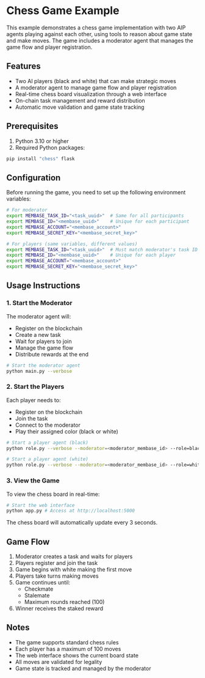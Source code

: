 # Chess Game Example

This example demonstrates a chess game implementation with two AIP agents playing against each other, using tools to reason about game state and make moves. The game includes a moderator agent that manages the game flow and player registration.

## Features

- Two AI players (black and white) that can make strategic moves
- A moderator agent to manage game flow and player registration
- Real-time chess board visualization through a web interface
- On-chain task management and reward distribution
- Automatic move validation and game state tracking

## Prerequisites

1. Python 3.10 or higher
2. Required Python packages:
```bash
pip install "chess" flask
```

## Configuration

Before running the game, you need to set up the following environment variables:

```bash
# For moderator
export MEMBASE_TASK_ID="<task_uuid>"  # Same for all participants
export MEMBASE_ID="<membase_uuid>"    # Unique for each participant
export MEMBASE_ACCOUNT="<membase_account>"
export MEMBASE_SECRET_KEY="<membase_secret_key>"

# For players (same variables, different values)
export MEMBASE_TASK_ID="<task_uuid>"  # Must match moderator's task ID
export MEMBASE_ID="<membase_uuid>"    # Unique for each player
export MEMBASE_ACCOUNT="<membase_account>"
export MEMBASE_SECRET_KEY="<membase_secret_key>"
```

## Usage Instructions

### 1. Start the Moderator

The moderator agent will:
- Register on the blockchain
- Create a new task
- Wait for players to join
- Manage the game flow
- Distribute rewards at the end

```bash
# Start the moderator agent
python main.py --verbose
```

### 2. Start the Players

Each player needs to:
- Register on the blockchain
- Join the task
- Connect to the moderator
- Play their assigned color (black or white)

```bash
# Start a player agent (black)
python role.py --verbose --moderator=<moderator_membase_id> --role=black

# Start a player agent (white)
python role.py --verbose --moderator=<moderator_membase_id> --role=white
```

### 3. View the Game

To view the chess board in real-time:
```bash
# Start the web interface
python app.py # Access at http://localhost:5000
```

The chess board will automatically update every 3 seconds.

## Game Flow

1. Moderator creates a task and waits for players
2. Players register and join the task
3. Game begins with white making the first move
4. Players take turns making moves
5. Game continues until:
   - Checkmate
   - Stalemate
   - Maximum rounds reached (100)
6. Winner receives the staked reward

## Notes

- The game supports standard chess rules
- Each player has a maximum of 100 moves
- The web interface shows the current board state
- All moves are validated for legality
- Game state is tracked and managed by the moderator
